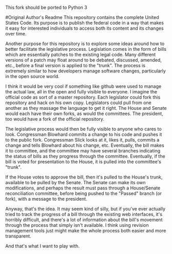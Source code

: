 This fork should be ported to Python 3


#Original Author's Readme
This repository contains the complete United States Code.  Its purpose
is to publish the federal code in a way that makes it easy for
interested individuals to access both its content and its changes over
time.

Another purpose for this repository is to explore some ideas around
how to better facilitate the legislative process.  Legislation comes
in the form of bills which are essentially patches to the existing
legal code.  Many different versions of a patch may float around to be
debated, discussed, amended, etc., before a final version is applied
to the "trunk".  The process is extremely similar to how developers
manage software changes, particularly in the open source world.

I think it would be very cool if something like github were used to
manage the actual law, all in the open and fully visible to everyone.
I imagine the official code as sort of a master repository.  Each
legislator could fork this repository and hack on his own copy.
Legislators could pull from one another as they massage the language
to get it right.  The House and Senate would each have their own
forks, as would the committees.  The president, too would have a fork
of the official repository.

The legislative process would then be fully visible to anyone who
cares to look.  Congressman Blowhard commits a change to his code and
pushes it to the public fork.  Congressman Slick looks at it, likes
it, pulls, commits a change and tells Blowhard about his change, etc.
Eventually, the bill makes it to committee, and the committee may have
several branches indicating the status of bills as they progress
through the committee.  Eventually, if the bill is voted for
presentation to the House, it is pulled into the committee's "trunk".

If the House votes to approve the bill, then it's pulled to the
House's trunk, available to be pulled by the Senate.  The Senate can
make its own modifications, and perhaps the result must pass through a
House/Senate reconciliation committee, before being pushed to the
"Passed" branch (or fork), with a message to the president.

Anyway, that's the idea.  It may seem kind of silly, but if you've
ever actually tried to track the progress of a bill through the
existing web interfaces, it's horribly difficult, and there's a lot of
information about the bill's movement through the process that simply
isn't available.  I think using revision management tools just might
make the whole process both easier and more transparent.

And that's what I want to play with.
